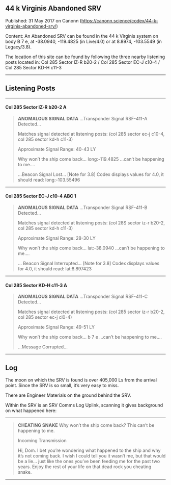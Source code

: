 ## 44 k Virginis Abandoned SRV

Published: 31 May 2017 on Canonn (https://canonn.science/codex/44-k-virginis-abandoned-srv/)

Content: An Abandoned SRV can be found in the 44 k Virginis system on body B 7 e, at -38.0940, -119.4825 (in Live/4.0) or at 8.8974, -103.5549 (in Legacy/3.8).

The location of this site can be found by following the three nearby listening posts located in:
Col 285 Sector IZ-R b20-2 / Col 285 Sector EC-J c10-4 / Col 285 Sector KD-H c11-3

* * *

## Listening Posts

* * *

#### Col 285 Sector IZ-R b20-2 A

> 
> **ANOMALOUS SIGNAL DATA**
> …Transponder Signal RSF-411-A Detected…
> 
> Matches signal detected at listening posts: (col 285 sector ec-j c10-4, col 285 sector kd-h c11-3)
> 
> Approximate Signal Range: 40-43 LY
> 
> Why won’t the ship come back… long:-119.4825 …can’t be happening to me….
> 
> …Beacon Signal Lost…
> [Note for 3.8] Codex displays values for 4.0, it should read: long:-103.55496

* * *

#### Col 285 Sector EC-J c10-4 ABC 1

> 
> **ANOMALOUS SIGNAL DATA**
> …Transponder Signal RSF-411-B Detected…
> 
> Matches signal detected at listening posts: (col 28S sector iz-r b20-2, col 285 sector kd-h c11-3)
> 
> Approximate Signal Range: 28-30 LY
> 
> Why won’t the ship come back… lat:-38.0940 …can’t be happening to me….
> 
> … Beacon Signal Interrupted…
> [Note for 3.8] Codex displays values for 4.0, it should read: lat:8.897423

* * *

#### Col 285 Sector KD-H c11-3 A

> 
> **ANOMALOUS SIGNAL DATA**
> …Transponder Signal RSF-411-C Detected…
> 
> Matches signal detected at listening posts: (col 285 sector iz-r b20-2, col 285 sector ec-j cl0-4)
> 
> Approximate Signal Range: 49-51 LY
> 
> Why won’t the ship come back… b 7 e …can’t be happening to me….
> 
> …Message Corrupted…

* * *

## Log

The moon on which the SRV is found is over 405,000 Ls from the arrival point. Since the SRV is so small, it’s very easy to miss.

There are Engineer Materials on the ground behind the SRV.

Within the SRV is an SRV Comms Log Uplink, scanning it gives background on what happened here:

* * *

> 
> **CHEATING SNAKE**
> Why won’t the ship come back? This can’t be happening to me.
> 
> Incoming Transmission
> 
> Hi, Dom. l bet you’re wondering what happened to the ship and why it’s not coming back. I wish I could tell you it wasn’t me, but that would be a lie… just like the ones you’ve been feeding me for the past two years. Enjoy the rest of your life on that dead rock you cheating snake.

* * *